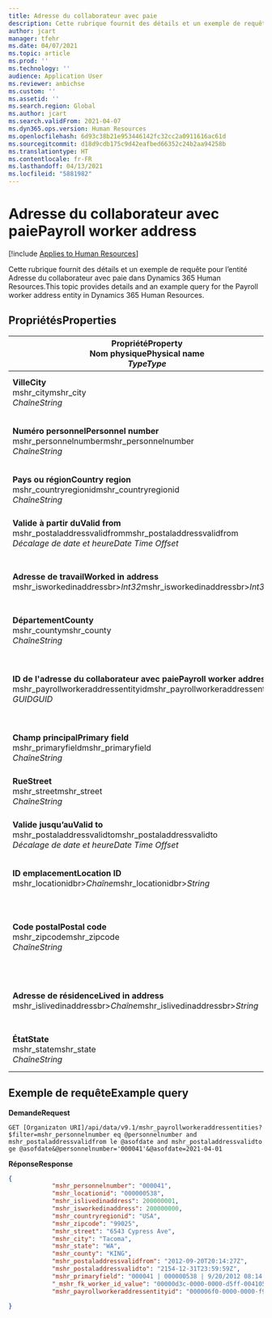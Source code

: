 ```yaml
---
title: Adresse du collaborateur avec paie
description: Cette rubrique fournit des détails et un exemple de requête pour l’entité Adresse du collaborateur avec paie dans Dynamics 365 Human Resources.
author: jcart
manager: tfehr
ms.date: 04/07/2021
ms.topic: article
ms.prod: ''
ms.technology: ''
audience: Application User
ms.reviewer: anbichse
ms.custom: ''
ms.assetid: ''
ms.search.region: Global
ms.author: jcart
ms.search.validFrom: 2021-04-07
ms.dyn365.ops.version: Human Resources
ms.openlocfilehash: 6d93c38b21e953446142fc32cc2a0911616ac61d
ms.sourcegitcommit: d18d9cdb175c9d42eafbed66352c24b2aa94258b
ms.translationtype: HT
ms.contentlocale: fr-FR
ms.lasthandoff: 04/13/2021
ms.locfileid: "5881982"
---
```

# <a name="payroll-worker-address"></a><span data-ttu-id="1ab11-103">Adresse du collaborateur avec paie</span><span class="sxs-lookup"><span data-stu-id="1ab11-103">Payroll worker address</span></span>

[!include [Applies to Human Resources](../includes/applies-to-hr.md)]

<span data-ttu-id="1ab11-104">Cette rubrique fournit des détails et un exemple de requête pour l’entité Adresse du collaborateur avec paie dans Dynamics 365 Human Resources.</span><span class="sxs-lookup"><span data-stu-id="1ab11-104">This topic provides details and an example query for the Payroll worker address entity in Dynamics 365 Human Resources.</span></span>

## <a name="properties"></a><span data-ttu-id="1ab11-105">Propriétés</span><span class="sxs-lookup"><span data-stu-id="1ab11-105">Properties</span></span>

| <span data-ttu-id="1ab11-106">Propriété</span><span class="sxs-lookup"><span data-stu-id="1ab11-106">Property</span></span><br><span data-ttu-id="1ab11-107">**Nom physique**</span><span class="sxs-lookup"><span data-stu-id="1ab11-107">**Physical name**</span></span><br><span data-ttu-id="1ab11-108">**_Type_**</span><span class="sxs-lookup"><span data-stu-id="1ab11-108">**_Type_**</span></span> | <span data-ttu-id="1ab11-109">Cas d’emploi</span><span class="sxs-lookup"><span data-stu-id="1ab11-109">Use</span></span> | <span data-ttu-id="1ab11-110">Description</span><span class="sxs-lookup"><span data-stu-id="1ab11-110">Description</span></span> |
| --- | --- | --- |
| <span data-ttu-id="1ab11-111">**Ville**</span><span class="sxs-lookup"><span data-stu-id="1ab11-111">**City**</span></span><br><span data-ttu-id="1ab11-112">mshr_city</span><span class="sxs-lookup"><span data-stu-id="1ab11-112">mshr_city</span></span><br><span data-ttu-id="1ab11-113">*Chaîne*</span><span class="sxs-lookup"><span data-stu-id="1ab11-113">*String*</span></span> | <span data-ttu-id="1ab11-114">Lecture seule</span><span class="sxs-lookup"><span data-stu-id="1ab11-114">Read-only</span></span><br><span data-ttu-id="1ab11-115">Requis</span><span class="sxs-lookup"><span data-stu-id="1ab11-115">Required</span></span> | <span data-ttu-id="1ab11-116">Ville définie pour l'adresse.</span><span class="sxs-lookup"><span data-stu-id="1ab11-116">The city defined for the address.</span></span>   |
| <span data-ttu-id="1ab11-117">**Numéro personnel**</span><span class="sxs-lookup"><span data-stu-id="1ab11-117">**Personnel number**</span></span><br><span data-ttu-id="1ab11-118">mshr_personnelnumber</span><span class="sxs-lookup"><span data-stu-id="1ab11-118">mshr_personnelnumber</span></span><br><span data-ttu-id="1ab11-119">*Chaîne*</span><span class="sxs-lookup"><span data-stu-id="1ab11-119">*String*</span></span> | <span data-ttu-id="1ab11-120">Lecture seule</span><span class="sxs-lookup"><span data-stu-id="1ab11-120">Read-only</span></span><br><span data-ttu-id="1ab11-121">Requis</span><span class="sxs-lookup"><span data-stu-id="1ab11-121">Required</span></span> | <span data-ttu-id="1ab11-122">Numéro personnel unique du collaborateur.</span><span class="sxs-lookup"><span data-stu-id="1ab11-122">The employee's unique personnel number.</span></span>  |
| <span data-ttu-id="1ab11-123">**Pays ou région**</span><span class="sxs-lookup"><span data-stu-id="1ab11-123">**Country region**</span></span><br><span data-ttu-id="1ab11-124">mshr_countryregionid</span><span class="sxs-lookup"><span data-stu-id="1ab11-124">mshr_countryregionid</span></span><br><span data-ttu-id="1ab11-125">*Chaîne*</span><span class="sxs-lookup"><span data-stu-id="1ab11-125">*String*</span></span> | <span data-ttu-id="1ab11-126">Lecture seule</span><span class="sxs-lookup"><span data-stu-id="1ab11-126">Read-only</span></span><br><span data-ttu-id="1ab11-127">Requis</span><span class="sxs-lookup"><span data-stu-id="1ab11-127">Required</span></span> | <span data-ttu-id="1ab11-128">Le pays/région défini pour l'adresse.</span><span class="sxs-lookup"><span data-stu-id="1ab11-128">The country region defined for the address</span></span>  |
| <span data-ttu-id="1ab11-129">**Valide à partir du**</span><span class="sxs-lookup"><span data-stu-id="1ab11-129">**Valid from**</span></span><br><span data-ttu-id="1ab11-130">mshr_postaladdressvalidfrom</span><span class="sxs-lookup"><span data-stu-id="1ab11-130">mshr_postaladdressvalidfrom</span></span><br><span data-ttu-id="1ab11-131">*Décalage de date et heure*</span><span class="sxs-lookup"><span data-stu-id="1ab11-131">*Date Time Offset*</span></span> | <span data-ttu-id="1ab11-132">Lecture seule</span><span class="sxs-lookup"><span data-stu-id="1ab11-132">Read-only</span></span> <br><span data-ttu-id="1ab11-133">Requis</span><span class="sxs-lookup"><span data-stu-id="1ab11-133">Required</span></span> | <span data-ttu-id="1ab11-134">Date à partir de laquelle l'adresse est valide.</span><span class="sxs-lookup"><span data-stu-id="1ab11-134">The date the address is valid from.</span></span> |
| <span data-ttu-id="1ab11-135">**Adresse de travail**</span><span class="sxs-lookup"><span data-stu-id="1ab11-135">**Worked in address**</span></span><br><span data-ttu-id="1ab11-136">mshr_isworkedinaddressbr>*Int32*</span><span class="sxs-lookup"><span data-stu-id="1ab11-136">mshr_isworkedinaddressbr>*Int32*</span></span> | <span data-ttu-id="1ab11-137">Lecture seule</span><span class="sxs-lookup"><span data-stu-id="1ab11-137">Read-only</span></span><br><span data-ttu-id="1ab11-138">Requis</span><span class="sxs-lookup"><span data-stu-id="1ab11-138">Required</span></span> | <span data-ttu-id="1ab11-139">Indique si l'adresse est le lieu de travail du collaborateur.</span><span class="sxs-lookup"><span data-stu-id="1ab11-139">Denotes if the address is where the employee works.</span></span> |
| <span data-ttu-id="1ab11-140">**Département**</span><span class="sxs-lookup"><span data-stu-id="1ab11-140">**County**</span></span><br><span data-ttu-id="1ab11-141">mshr_county</span><span class="sxs-lookup"><span data-stu-id="1ab11-141">mshr_county</span></span><br><span data-ttu-id="1ab11-142">*Chaîne*</span><span class="sxs-lookup"><span data-stu-id="1ab11-142">*String*</span></span> | <span data-ttu-id="1ab11-143">Lecture seule</span><span class="sxs-lookup"><span data-stu-id="1ab11-143">Read-only</span></span><br><span data-ttu-id="1ab11-144">Requis</span><span class="sxs-lookup"><span data-stu-id="1ab11-144">Required</span></span> | <span data-ttu-id="1ab11-145">Département défini pour l'adresse.</span><span class="sxs-lookup"><span data-stu-id="1ab11-145">The county defined for the address.</span></span>  |
| <span data-ttu-id="1ab11-146">**ID de l'adresse du collaborateur avec paie**</span><span class="sxs-lookup"><span data-stu-id="1ab11-146">**Payroll worker address ID**</span></span><br><span data-ttu-id="1ab11-147">mshr_payrollworkeraddressentityid</span><span class="sxs-lookup"><span data-stu-id="1ab11-147">mshr_payrollworkeraddressentityid</span></span><br><span data-ttu-id="1ab11-148">*GUID*</span><span class="sxs-lookup"><span data-stu-id="1ab11-148">*GUID*</span></span> | <span data-ttu-id="1ab11-149">Requis</span><span class="sxs-lookup"><span data-stu-id="1ab11-149">Required</span></span><br><span data-ttu-id="1ab11-150">Généré par le système</span><span class="sxs-lookup"><span data-stu-id="1ab11-150">System generated</span></span> | <span data-ttu-id="1ab11-151">Valeur GUID générée par le système pour identifier l'adresse de manière unique.</span><span class="sxs-lookup"><span data-stu-id="1ab11-151">A system-generated GUID value to uniquely identify the address.</span></span>  |
| <span data-ttu-id="1ab11-152">**Champ principal**</span><span class="sxs-lookup"><span data-stu-id="1ab11-152">**Primary field**</span></span><br><span data-ttu-id="1ab11-153">mshr_primaryfield</span><span class="sxs-lookup"><span data-stu-id="1ab11-153">mshr_primaryfield</span></span><br><span data-ttu-id="1ab11-154">*Chaîne*</span><span class="sxs-lookup"><span data-stu-id="1ab11-154">*String*</span></span> | <span data-ttu-id="1ab11-155">Lecture seule</span><span class="sxs-lookup"><span data-stu-id="1ab11-155">Read-only</span></span><br><span data-ttu-id="1ab11-156">Requis</span><span class="sxs-lookup"><span data-stu-id="1ab11-156">Required</span></span> |  |
| <span data-ttu-id="1ab11-157">**Rue**</span><span class="sxs-lookup"><span data-stu-id="1ab11-157">**Street**</span></span><br><span data-ttu-id="1ab11-158">mshr_street</span><span class="sxs-lookup"><span data-stu-id="1ab11-158">mshr_street</span></span><br><span data-ttu-id="1ab11-159">*Chaîne*</span><span class="sxs-lookup"><span data-stu-id="1ab11-159">*String*</span></span> | <span data-ttu-id="1ab11-160">Lecture seule</span><span class="sxs-lookup"><span data-stu-id="1ab11-160">Read-only</span></span><br><span data-ttu-id="1ab11-161">Requis</span><span class="sxs-lookup"><span data-stu-id="1ab11-161">Required</span></span> | <span data-ttu-id="1ab11-162">Rue définie pour l'adresse.</span><span class="sxs-lookup"><span data-stu-id="1ab11-162">The street defined for the address.</span></span> |
| <span data-ttu-id="1ab11-163">**Valide jusqu’au**</span><span class="sxs-lookup"><span data-stu-id="1ab11-163">**Valid to**</span></span><br><span data-ttu-id="1ab11-164">mshr_postaladdressvalidto</span><span class="sxs-lookup"><span data-stu-id="1ab11-164">mshr_postaladdressvalidto</span></span><br><span data-ttu-id="1ab11-165">*Décalage de date et heure*</span><span class="sxs-lookup"><span data-stu-id="1ab11-165">*Date Time Offset*</span></span> | <span data-ttu-id="1ab11-166">Lecture seule</span><span class="sxs-lookup"><span data-stu-id="1ab11-166">Read-only</span></span> <br><span data-ttu-id="1ab11-167">Requis</span><span class="sxs-lookup"><span data-stu-id="1ab11-167">Required</span></span> | <span data-ttu-id="1ab11-168">Date jusqu'à laquelle l'adresse est valide.</span><span class="sxs-lookup"><span data-stu-id="1ab11-168">The date the address is valid to.</span></span>  |
| <span data-ttu-id="1ab11-169">**ID emplacement**</span><span class="sxs-lookup"><span data-stu-id="1ab11-169">**Location ID**</span></span><br><span data-ttu-id="1ab11-170">mshr_locationidbr>*Chaîne*</span><span class="sxs-lookup"><span data-stu-id="1ab11-170">mshr_locationidbr>*String*</span></span> | <span data-ttu-id="1ab11-171">Lecture seule</span><span class="sxs-lookup"><span data-stu-id="1ab11-171">Read-only</span></span> <br><span data-ttu-id="1ab11-172">Requis</span><span class="sxs-lookup"><span data-stu-id="1ab11-172">Required</span></span> | <span data-ttu-id="1ab11-173">ID de l'adresse.</span><span class="sxs-lookup"><span data-stu-id="1ab11-173">The ID for the address.</span></span>  |
| <span data-ttu-id="1ab11-174">**Code postal**</span><span class="sxs-lookup"><span data-stu-id="1ab11-174">**Postal code**</span></span><br><span data-ttu-id="1ab11-175">mshr_zipcode</span><span class="sxs-lookup"><span data-stu-id="1ab11-175">mshr_zipcode</span></span><br><span data-ttu-id="1ab11-176">*Chaîne*</span><span class="sxs-lookup"><span data-stu-id="1ab11-176">*String*</span></span> | <span data-ttu-id="1ab11-177">Lecture seule</span><span class="sxs-lookup"><span data-stu-id="1ab11-177">Read-only</span></span> <br><span data-ttu-id="1ab11-178">Requis</span><span class="sxs-lookup"><span data-stu-id="1ab11-178">Required</span></span> |<span data-ttu-id="1ab11-179">Le numéro d'identification défini pour le collaborateur.</span><span class="sxs-lookup"><span data-stu-id="1ab11-179">The identification number defined for the employee.</span></span>  |
| <span data-ttu-id="1ab11-180">**Adresse de résidence**</span><span class="sxs-lookup"><span data-stu-id="1ab11-180">**Lived in address**</span></span><br><span data-ttu-id="1ab11-181">mshr_islivedinaddressbr>*Chaîne*</span><span class="sxs-lookup"><span data-stu-id="1ab11-181">mshr_islivedinaddressbr>*String*</span></span> | <span data-ttu-id="1ab11-182">Lecture seule</span><span class="sxs-lookup"><span data-stu-id="1ab11-182">Read-only</span></span><br><span data-ttu-id="1ab11-183">Requis</span><span class="sxs-lookup"><span data-stu-id="1ab11-183">Required</span></span> | <span data-ttu-id="1ab11-184">Indique si l'adresse est le lieu de résidence du collaborateur.</span><span class="sxs-lookup"><span data-stu-id="1ab11-184">Denotes if the address is where the employee lives.</span></span> |
| <span data-ttu-id="1ab11-185">**État**</span><span class="sxs-lookup"><span data-stu-id="1ab11-185">**State**</span></span><br><span data-ttu-id="1ab11-186">mshr_state</span><span class="sxs-lookup"><span data-stu-id="1ab11-186">mshr_state</span></span><br><span data-ttu-id="1ab11-187">*Chaîne*</span><span class="sxs-lookup"><span data-stu-id="1ab11-187">*String*</span></span> | <span data-ttu-id="1ab11-188">Lecture seule</span><span class="sxs-lookup"><span data-stu-id="1ab11-188">Read-only</span></span><br><span data-ttu-id="1ab11-189">Requis</span><span class="sxs-lookup"><span data-stu-id="1ab11-189">Required</span></span> | <span data-ttu-id="1ab11-190">État défini pour l'adresse.</span><span class="sxs-lookup"><span data-stu-id="1ab11-190">The state defined for the address.</span></span>  |

## <a name="example-query"></a><span data-ttu-id="1ab11-191">Exemple de requête</span><span class="sxs-lookup"><span data-stu-id="1ab11-191">Example query</span></span>

<span data-ttu-id="1ab11-192">**Demande**</span><span class="sxs-lookup"><span data-stu-id="1ab11-192">**Request**</span></span>

```http
GET [Organizaton URI]/api/data/v9.1/mshr_payrollworkeraddressentities?$filter=mshr_personnelnumber eq @personnelnumber and mshr_postaladdressvalidfrom le @asofdate and mshr_postaladdressvalidto ge @asofdate&@personnelnumber='000041'&@asofdate=2021-04-01
```

<span data-ttu-id="1ab11-193">**Réponse**</span><span class="sxs-lookup"><span data-stu-id="1ab11-193">**Response**</span></span>

```json
{
            "mshr_personnelnumber": "000041",
            "mshr_locationid": "000000538",
            "mshr_islivedinaddress": 200000001,
            "mshr_isworkedinaddress": 200000000,
            "mshr_countryregionid": "USA",
            "mshr_zipcode": "99025",
            "mshr_street": "6543 Cypress Ave",
            "mshr_city": "Tacoma",
            "mshr_state": "WA",
            "mshr_county": "KING",
            "mshr_postaladdressvalidfrom": "2012-09-20T20:14:27Z",
            "mshr_postaladdressvalidto": "2154-12-31T23:59:59Z",
            "mshr_primaryfield": "000041 | 000000538 | 9/20/2012 08:14:27 pm",
            "_mshr_fk_worker_id_value": "00000d3c-0000-0000-d5ff-004105000000",
            "mshr_payrollworkeraddressentityid": "000006f0-0000-0000-f90f-014105000000"

}
```
